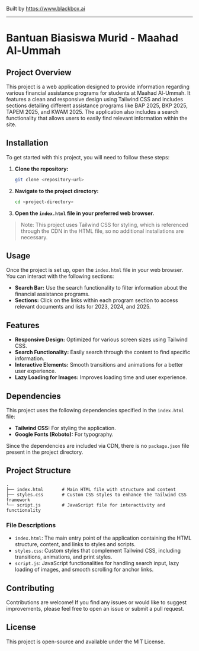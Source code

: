 
Built by https://www.blackbox.ai

---

# Bantuan Biasiswa Murid - Maahad Al-Ummah

## Project Overview

This project is a web application designed to provide information regarding various financial assistance programs for students at Maahad Al-Ummah. It features a clean and responsive design using Tailwind CSS and includes sections detailing different assistance programs like BAP 2025, BKP 2025, TAPEM 2025, and KWAM 2025. The application also includes a search functionality that allows users to easily find relevant information within the site.

## Installation

To get started with this project, you will need to follow these steps:

1. **Clone the repository:**
   ```bash
   git clone <repository-url>
   ```

2. **Navigate to the project directory:**
   ```bash
   cd <project-directory>
   ```

3. **Open the `index.html` file in your preferred web browser.**

> Note: This project uses Tailwind CSS for styling, which is referenced through the CDN in the HTML file, so no additional installations are necessary.

## Usage

Once the project is set up, open the `index.html` file in your web browser. You can interact with the following sections:

- **Search Bar:** Use the search functionality to filter information about the financial assistance programs.
- **Sections:** Click on the links within each program section to access relevant documents and lists for 2023, 2024, and 2025.

## Features

- **Responsive Design:** Optimized for various screen sizes using Tailwind CSS.
- **Search Functionality:** Easily search through the content to find specific information.
- **Interactive Elements:** Smooth transitions and animations for a better user experience.
- **Lazy Loading for Images:** Improves loading time and user experience.

## Dependencies

This project uses the following dependencies specified in the `index.html` file:

- **Tailwind CSS:** For styling the application.
- **Google Fonts (Roboto):** For typography.

Since the dependencies are included via CDN, there is no `package.json` file present in the project directory.

## Project Structure

```
.
├── index.html       # Main HTML file with structure and content
├── styles.css       # Custom CSS styles to enhance the Tailwind CSS framework
└── script.js        # JavaScript file for interactivity and functionality
```

### File Descriptions

- `index.html`: The main entry point of the application containing the HTML structure, content, and links to styles and scripts.
- `styles.css`: Custom styles that complement Tailwind CSS, including transitions, animations, and print styles.
- `script.js`: JavaScript functionalities for handling search input, lazy loading of images, and smooth scrolling for anchor links.

## Contributing

Contributions are welcome! If you find any issues or would like to suggest improvements, please feel free to open an issue or submit a pull request.

## License

This project is open-source and available under the MIT License.